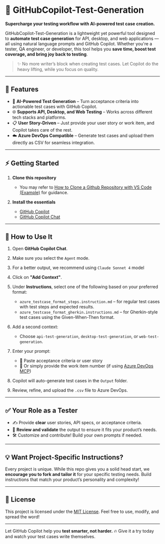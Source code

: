 # 🚀 GitHubCopilot-Test-Generation

**Supercharge your testing workflow with AI-powered test case creation.**

GitHubCopilot-Test-Generation is a lightweight yet powerful tool designed to **automate test case generation** for API, desktop, and web applications — all using natural language prompts and GitHub Copilot. Whether you're a tester, QA engineer, or developer, this tool helps you **save time, boost test coverage, and bring joy back to testing**.

> ✨ No more writer’s block when creating test cases. Let Copilot do the heavy lifting, while you focus on quality.

---

## 🔧 Features

* 🧠 **AI-Powered Test Generation** – Turn acceptance criteria into actionable test cases with GitHub Copilot.
* 🌐 **Supports API, Desktop, and Web Testing** – Works across different tech stacks and platforms.
* 📋 **User Story-Driven** – Just provide your user story or work item, and Copilot takes care of the rest.
* ☁️ **Azure DevOps Compatible** – Generate test cases and upload them directly as CSV for seamless integration.

---

## ⚡ Getting Started

1. **Clone this repository**
   * You may refer to [How to Clone a Github Repository with VS Code (Example)](https://www.jcchouinard.com/git-clone-github-repository-vscode/) for guidance.

2. **Install the essentials**

   * [GitHub Copilot](https://marketplace.visualstudio.com/items?itemName=GitHub.copilot)
   * [GitHub Copilot Chat](https://marketplace.visualstudio.com/items?itemName=GitHub.copilot-chat)

---

## 🧪 How to Use It

1. Open **GitHub Copilot Chat**.
2. Make sure you select the `Agent` mode.
3. For a better output, we recommend using `Claude Sonnet 4` model
4. Click on **"Add Context"**.
5. Under **Instructions**, select one of the following based on your preferred format:
   * `azure_testcase_format_steps.instruction.md` – for regular test cases with test steps and expected results.
   * `azure_testcase_format_gherkin.instructions.md` – for Gherkin-style test cases using the Given-When-Then format.
6. Add a second context:
   * Choose `api-test-generation`, `desktop-test-generation`, or `web-test-generation`.
7. Enter your prompt:

   * 📜 Paste acceptance criteria or user story
   * 🔢 Or simply provide the work item number (if using [Azure DevOps MCP](https://github.com/microsoft/azure-devops-mcp))
7. Copilot will auto-generate test cases in the `Output` folder.
8. Review, refine, and upload the `.csv` file to Azure DevOps.

---

## ✅ Your Role as a Tester

* ✍️ Provide **clear** user stories, API specs, or acceptance criteria.
* 👀 **Review and validate** the output to ensure it fits your product’s needs.
* 🛠️ Customize and contribute! Build your own prompts if needed.

---

## 💡 Want Project-Specific Instructions?

Every project is unique. While this repo gives you a solid head start, we **encourage you to fork and tailor it** for your specific testing needs. Build instructions that match your product’s personality and complexity!

---

## 📄 License

This project is licensed under the [MIT License](LICENSE).
Feel free to use, modify, and spread the word!

---

Let GitHub Copilot help you **test smarter, not harder.**
🔥 Give it a try today and watch your test cases write themselves.
